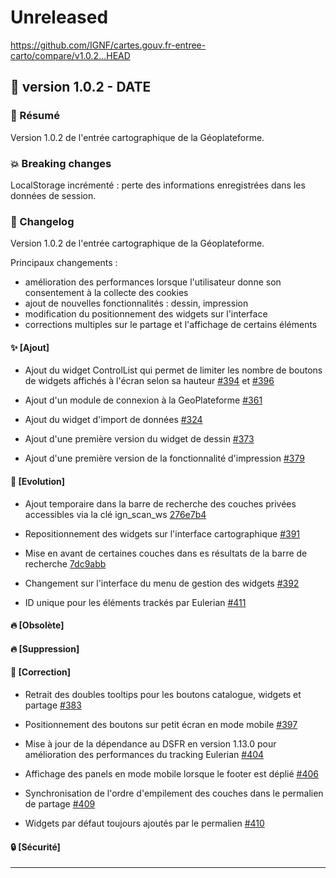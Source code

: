 # Unreleased

<https://github.com/IGNF/cartes.gouv.fr-entree-carto/compare/v1.0.2...HEAD>

## 🔖 version 1.0.2 - __DATE__

### 🎉 Résumé

Version 1.0.2 de l'entrée cartographique de la Géoplateforme.

### 💥 Breaking changes

LocalStorage incrémenté : perte des informations enregistrées dans les données de session.

### 📖 Changelog

Version 1.0.2 de l'entrée cartographique de la Géoplateforme.

Principaux changements :
- amélioration des performances lorsque l'utilisateur donne son consentement à la collecte des cookies
- ajout de nouvelles fonctionnalités : dessin, impression
- modification du positionnement des widgets sur l'interface
- corrections multiples sur le partage et l'affichage de certains éléments

#### ✨ [Ajout]

* Ajout du widget ControlList qui permet de limiter les nombre de boutons de widgets affichés à l'écran selon sa hauteur [#394](https://github.com/IGNF/cartes.gouv.fr-entree-carto/pull/394) et [#396](https://github.com/IGNF/cartes.gouv.fr-entree-carto/pull/396)
* Ajout d'un module de connexion à la GeoPlateforme [#361](https://github.com/IGNF/cartes.gouv.fr-entree-carto/pull/361)

* Ajout du widget d'import de données [#324](https://github.com/IGNF/cartes.gouv.fr-entree-carto/pull/324)

* Ajout d'une première version du widget de dessin [#373](https://github.com/IGNF/cartes.gouv.fr-entree-carto/pull/373)

* Ajout d'une première version de la fonctionnalité d'impression [#379](https://github.com/IGNF/cartes.gouv.fr-entree-carto/pull/379)

#### 🔨 [Evolution]

* Ajout temporaire dans la barre de recherche des couches privées accessibles via la clé ign_scan_ws [276e7b4](https://github.com/IGNF/cartes.gouv.fr-entree-carto/commit/276e7b433d2c5b0a7c9f28f70cebc3d589b6608a)

* Repositionnement des widgets sur l'interface cartographique [#391](https://github.com/IGNF/cartes.gouv.fr-entree-carto/pull/391)

* Mise en avant de certaines couches dans es résultats de la barre de recherche [7dc9abb](https://github.com/IGNF/cartes.gouv.fr-entree-carto/commit/7dc9abbe502c5fe87dbb82ee89232f4fcb105dfa)

* Changement sur l'interface du menu de gestion des widgets  [#392](https://github.com/IGNF/cartes.gouv.fr-entree-carto/pull/392)

* ID unique pour les éléments trackés par Eulerian [#411](https://github.com/IGNF/cartes.gouv.fr-entree-carto/pull/411)

#### 🔥 [Obsolète]

#### 🔥 [Suppression]

#### 🐛 [Correction]

* Retrait des doubles tooltips pour les boutons catalogue, widgets et partage [#383](https://github.com/IGNF/cartes.gouv.fr-entree-carto/pull/383)

* Positionnement des boutons sur petit écran en mode mobile [#397](https://github.com/IGNF/cartes.gouv.fr-entree-carto/pull/397)

* Mise à jour de la dépendance au DSFR en version 1.13.0 pour amélioration des performances du tracking Eulerian [#404](https://github.com/IGNF/cartes.gouv.fr-entree-carto/pull/404)

* Affichage des panels en mode mobile lorsque le footer est déplié [#406](https://github.com/IGNF/cartes.gouv.fr-entree-carto/pull/406)

* Synchronisation de l'ordre d'empilement des couches dans le permalien de partage [#409](https://github.com/IGNF/cartes.gouv.fr-entree-carto/pull/409)

* Widgets par défaut toujours ajoutés par le permalien [#410](https://github.com/IGNF/cartes.gouv.fr-entree-carto/pull/410)

#### 🔒 [Sécurité]

---
